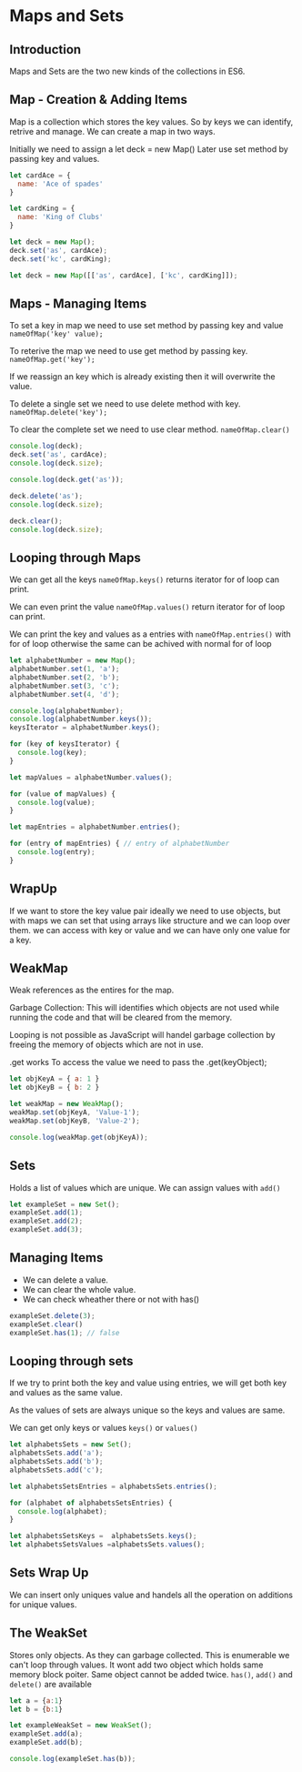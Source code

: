 # Maps and Sets

## Introduction

Maps and Sets are the two new kinds of the collections in ES6.

## Map - Creation & Adding Items

Map is a collection which stores the key values.
So by keys we can identify, retrive and manage.
We can create a map in two ways.

Initially we need to assign a let deck = new Map()
Later use set method by passing key and values.

```javascript
let cardAce = {
  name: 'Ace of spades'
}

let cardKing = {
  name: 'King of Clubs'
}

let deck = new Map();
deck.set('as', cardAce);
deck.set('kc', cardKing);

let deck = new Map([['as', cardAce], ['kc', cardKing]]);
```

## Maps - Managing Items

To set a key in map we need to use set method by passing key and value ```nameOfMap('key' value);```

To reterive the map we need to use get method by passing key. ```nameOfMap.get('key');```

If we reassign an key which is already existing then it will overwrite the value.

To delete a single set we need to use delete method with key. ```nameOfMap.delete('key');```

To clear the complete set we need to use clear method. ```nameOfMap.clear()```

```javascript
console.log(deck);
deck.set('as', cardAce);
console.log(deck.size);

console.log(deck.get('as'));

deck.delete('as');
console.log(deck.size);

deck.clear();
console.log(deck.size);
```

## Looping through Maps

We can get all the keys ```nameOfMap.keys()``` returns iterator for of loop can print.

We can even print the value ```nameOfMap.values()``` return iterator for of loop can print.

We can print the key and values as a entries with ```nameOfMap.entries()``` with for of loop
otherwise the same can be achived with normal for of loop

```javascript
let alphabetNumber = new Map();
alphabetNumber.set(1, 'a');
alphabetNumber.set(2, 'b');
alphabetNumber.set(3, 'c');
alphabetNumber.set(4, 'd');

console.log(alphabetNumber);
console.log(alphabetNumber.keys());
keysIterator = alphabetNumber.keys();

for (key of keysIterator) {
  console.log(key);
}

let mapValues = alphabetNumber.values();

for (value of mapValues) {
  console.log(value);
}

let mapEntries = alphabetNumber.entries();

for (entry of mapEntries) { // entry of alphabetNumber
  console.log(entry);
}
```

## WrapUp

If we want to store the key value pair ideally we need to use objects,
but with maps we can set that using arrays like structure and we can loop over them. we can access with key or value and we can have only one value for a key.

## WeakMap

Weak references as the entires for the map.

Garbage Collection: This will identifies which objects are not used while running the code and that will be cleared from the memory.

Looping is not possible as JavaScript will handel garbage collection by freeing the memory of objects which are not in use.

.get works
To access the value we need to pass the .get(keyObject);

```javascript
let objKeyA = { a: 1 }
let objKeyB = { b: 2 }

let weakMap = new WeakMap();
weakMap.set(objKeyA, 'Value-1');
weakMap.set(objKeyB, 'Value-2');

console.log(weakMap.get(objKeyA));
```

## Sets

Holds a list of values which are unique. We can assign values with ```add()```

```javascript
let exampleSet = new Set();
exampleSet.add(1);
exampleSet.add(2);
exampleSet.add(3);
```

## Managing Items

* We can delete a value.
* We can clear the whole value.
* We can check wheather there or not with has()

```javascript
exampleSet.delete(3);
exampleSet.clear()
exampleSet.has(1); // false
```

## Looping through sets

If we try to print both the key and value using entries, we will get both key and values as the same value.

As the values of sets are always unique so the keys and values are same.

We can get only keys or values ```keys()``` or ```values()```

```javascript
let alphabetsSets = new Set();
alphabetsSets.add('a');
alphabetsSets.add('b');
alphabetsSets.add('c');

let alphabetsSetsEntries = alphabetsSets.entries();

for (alphabet of alphabetsSetsEntries) {
  console.log(alphabet);
}

let alphabetsSetsKeys =  alphabetsSets.keys();
let alphabetsSetsValues =alphabetsSets.values();
```

## Sets Wrap Up

We can insert only uniques value and handels all the operation on additions for unique values.

## The WeakSet

Stores only objects. As they can garbage collected.
This is enumerable we can't loop through values.
It wont add two object which holds same memory block poiter.
Same  object cannot be added twice.
```has()```, ```add()``` and ```delete()``` are available

```javascript
let a = {a:1}
let b = {b:1}

let exampleWeakSet = new WeakSet();
exampleSet.add(a);
exampleSet.add(b);

console.log(exampleSet.has(b));
```